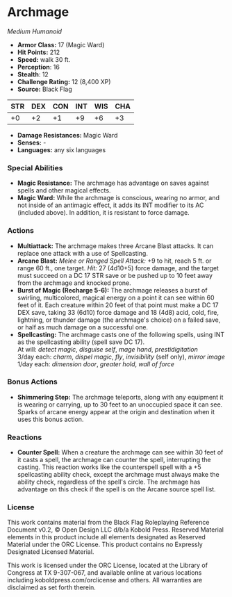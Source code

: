 # Archmage

*Medium* *Humanoid*

- **Armor Class:** 17 (Magic Ward)
- **Hit Points:** 212 
- **Speed:** walk 30 ft.
- **Perception**: 16
- **Stealth**: 12
- **Challenge Rating:** 12 (8,400 XP)
- **Source:** Black Flag

| STR | DEX | CON | INT | WIS | CHA |
| --- | --- | --- | --- | --- | --- |
| +0 | +2 | +1 | +9 | +6 | +3 |

- **Damage Resistances:** Magic Ward
- **Senses:** -
- **Languages:** any six languages

### Special Abilities

- **Magic Resistance:** The archmage has advantage on saves against spells and other magical effects.
- **Magic Ward:** While the archmage is conscious, wearing no armor, and not inside of an antimagic effect, it adds its INT modifier to its AC (included above). In addition, it is resistant to force damage.

### Actions

- **Multiattack:** The archmage makes three Arcane Blast attacks. It can replace one attack with a use of Spellcasting.
- **Arcane Blast:** _Melee or Ranged Spell Attack:_ +9 to hit, reach 5 ft. or range 60 ft., one target. _Hit:_ 27 (4d10+5) force damage, and the target must succeed on a DC 17 STR save or be pushed up to 10 feet away from the archmage and knocked prone.
- **Burst of Magic (Recharge 5-6):** The archmage releases a burst of swirling, multicolored, magical energy on a point it can see within 60 feet of it. Each creature within 20 feet of that point must make a DC 17 DEX save, taking 33 (6d10) force damage and 18 (4d8) acid, cold, fire, lightning, or thunder damage (the archmage's choice) on a failed save, or half as much damage on a successful one.
- **Spellcasting:** The archmage casts one of the following spells, using INT as the spellcasting ability (spell save DC 17).<br>At will: _detect magic_, _disguise self_, _mage hand_, _prestidigitation_<br>3/day each: _charm_, _dispel magic_, _fly_, _invisibility_ (self only), _mirror image_<br>1/day each: _dimension door_, _greater hold_, _wall of force_

### Bonus Actions

- **Shimmering Step:** The archmage teleports, along with any equipment it is wearing or carrying, up to 30 feet to an unoccupied space it can see. Sparks of arcane energy appear at the origin and destination when it uses this bonus action.

### Reactions

- **Counter Spell:** When a creature the archmage can see within 30 feet of it casts a spell, the archmage can counter the spell, interrupting the casting. This reaction works like the counterspell spell with a +5 spellcasting ability check, except the archmage must always make the ability check, regardless of the spell's circle. The archmage has advantage on this check if the spell is on the Arcane source spell list.


### License

This work contains material from the Black Flag Roleplaying Reference Document v0.2, © Open Design LLC d/b/a Kobold Press. Reserved Material elements in this product include all elements designated as Reserved Material under the ORC License. This product contains no Expressly Designated Licensed Material.

This work is licensed under the ORC License, located at the Library of Congress at TX 9-307-067, and available online at various locations including koboldpress.com/orclicense and others. All warranties are disclaimed as set forth therein.
